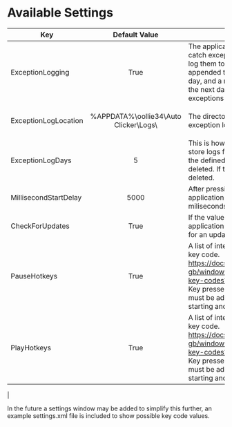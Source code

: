 # Available Settings

| Key                   | Default Value                         | Description                                                                                                                                                                                                                                            |
|-----------------------|---------------------------------------|--------------------------------------------------------------------------------------------------------------------------------------------------------------------------------------------------------------------------------------------------------|
| ExceptionLogging      | <p align="center">True</p>                                  | The application will automatically catch exceptions that happen and log   them to a file. Each exception is appended to the file throughout a day, and   a new file will be created the next day. If no file exists, no exceptions   have been caught. |
| ExceptionLogLocation  | <p align="center">%APPDATA%\oollie34\Auto Clicker\Logs\ </p> | The directory that the above exception logs are written to.                                                                                                                                                                                            |
| ExceptionLogDays      | <p align="center">5</p>                                     | This is how long the application will store logs for, if a log is longer   than the defined amount the file is deleted. If the value is 0 logs are not   deleted.                                                                                      |
| MillisecondStartDelay | <p align="center">5000</p>                                  | After pressing the start button, the application will wait this long in   miliseconds before beginning.                                                                                                                                                |
| CheckForUpdates       | <p align="center">True</p>                                  | If the value is set as true, the application will automatically check for   an update every time it is started.                                                                                                                                        |
| PauseHotkeys       | <p align="center">True</p>                                  | A list of integers, matching a virutal key code. https://docs.microsoft.com/en-gb/windows/win32/inputdev/virtual-key-codes?redirectedfrom=MSDN. Key presses are not ordered, and must be added to the array with starting and enclosing int tags. 
| PlayHotkeys       | <p align="center">True</p>                                  | A list of integers, matching a virutal key code. https://docs.microsoft.com/en-gb/windows/win32/inputdev/virtual-key-codes?redirectedfrom=MSDN. Key presses are not ordered, and must be added to the array with starting and enclosing int tags. 
|

In the future a settings window may be added to simplify this further, an example settings.xml file is included to show possible key code values.